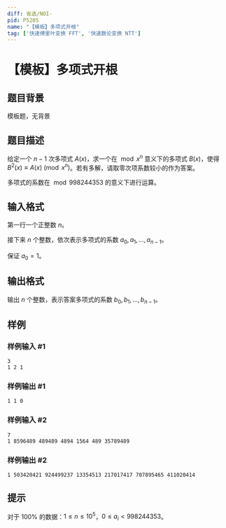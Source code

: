 ```yaml
---
diff: 省选/NOI-
pid: P5205
name: "【模板】多项式开根"
tag: ['快速傅里叶变换 FFT', '快速数论变换 NTT']
---
```

# 【模板】多项式开根
## 题目背景

模板题，无背景
## 题目描述

给定一个 $n-1$ 次多项式 $A(x)$，求一个在 ${} \bmod x^n$ 意义下的多项式 $B(x)$，使得 $B^2(x) \equiv A(x) \pmod{x^n}$。若有多解，请取零次项系数较小的作为答案。

多项式的系数在 ${}\bmod 998244353$ 的意义下进行运算。
## 输入格式

第一行一个正整数 $n$。

接下来 $n$ 个整数，依次表示多项式的系数 $a_0, a_1, \dots, a_{n-1}$。

保证 $a_0 = 1$。
## 输出格式

输出 $n$ 个整数，表示答案多项式的系数 $b_0, b_1, \dots, b_{n-1}$。
## 样例

### 样例输入 #1
```
3
1 2 1

```
### 样例输出 #1
```
1 1 0

```
### 样例输入 #2
```
7
1 8596489 489489 4894 1564 489 35789489  

```
### 样例输出 #2
```
1 503420421 924499237 13354513 217017417 707895465 411020414

```
## 提示

对于 $100 \%$ 的数据：$1 \le n \leq 10^5$，$0 \le a_i < 998244353$。
